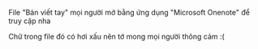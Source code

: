 File "Bản viết tay" mọi người mở bằng ứng dụng "Microsoft Onenote" để truy cập nha

Chữ trong file đó có hơi xấu nên tớ mong mọi người thông cảm :(
